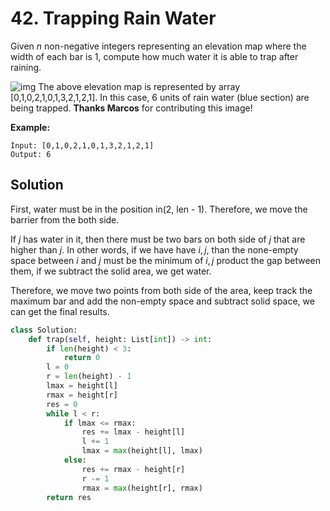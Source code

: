 # 42. Trapping Rain Water

Given *n* non-negative integers representing an elevation map where the width of each bar is 1, compute how much water it is able to trap after raining.

![img](https://assets.leetcode.com/uploads/2018/10/22/rainwatertrap.png)
The above elevation map is represented by array [0,1,0,2,1,0,1,3,2,1,2,1]. In this case, 6 units of rain water (blue section) are being trapped. **Thanks Marcos** for contributing this image!

**Example:**

```
Input: [0,1,0,2,1,0,1,3,2,1,2,1]
Output: 6
```



## Solution

First, water must be in the position in(2, len - 1). Therefore, we move the barrier from the both side.

If $j$ has water in it, then there must be two bars on both side of $j$ that are higher than $j$. In other words, if we have have  $i,j$, than the none-empty space between $i$ and $j$ must be the minimum of $i,j$ product the gap between them, if we subtract the solid area, we get water.

Therefore, we move two points from both side of the area, keep track the maximum bar and add the non-empty space and subtract solid space, we can get the final results. 



```python
class Solution:
    def trap(self, height: List[int]) -> int:
        if len(height) < 3:
            return 0
        l = 0
        r = len(height) - 1
        lmax = height[l]
        rmax = height[r] 
        res = 0
        while l < r:
            if lmax <= rmax:
                res += lmax - height[l]
                l += 1
                lmax = max(height[l], lmax)
            else:
                res += rmax - height[r]
                r -= 1
                rmax = max(height[r], rmax)
        return res 
```

